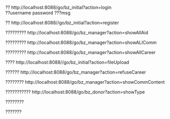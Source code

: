 ??
http://localhost:8088/go/bz_initial?action=login  
??username  password   ???msg

??
http://localhost:8088//go/bz_initial?action=register

?????????
http://localhost:8088/go/bz_manager?action=showAllAid

?????????
http://localhost:8088/go/bz_manager?action=showALlComm

?????????
http://localhost:8088/go/bz_manager?action=showAllCareer

????
http://localhost:8088//go/bz_initial?action=fileUpload

??????
http://localhost:8088/go/bz_manager?action=refuseCareer

????????
http://localhost:8088/go/bz_manager?action=showCommContent

???????????
http://localhost:8088/go/bz_donor?action=showType

????????

???????




